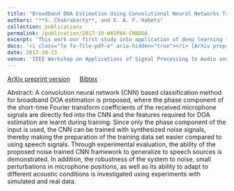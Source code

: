 ```yaml
---
title: "Broadband DOA Estimation Using Convolutional Neural Networks Trained with Noise signals"
authors: "**S. Chakrabarty**, and E. A. P. Habets"
collection: publications
permalink: /publication/2017-10-WASPAA-CNNDOA
excerpt: 'This work our first study into application of deep learning to microphone array processing. With a simple representation of the multi-channel input data, that we call "Phase Map", it is shown that synthesized noise signals can be used to train a convolutional neural network for the task of source localization.'
docs: '<i class="fa fa-file-pdf-o" aria-hidden="true"></i> [ArXiv preprint version](https://arxiv.org/pdf/1705.00919.pdf) &emsp; <i class="fa fa-book" aria-hidden="true"></i> [Bibtex](http://Soumitro-Chakrabarty.github.io/files/17_WASPAA_bib.tex)'
date: 2017-10-15
venue: 'IEEE Workshop on Applications of Signal Processing to Audio and Acoustics (WASPAA), USA'
---
```


<i class="fa fa-file-pdf-o" aria-hidden="true"></i>
[ArXiv preprint version](https://arxiv.org/pdf/1705.00919.pdf) &emsp;
<i class="fa fa-book" aria-hidden="true"></i> [Bibtex](http://Soumitro-Chakrabarty.github.io/files/17_WASPAA_bib.tex)

Abstract: A convolution neural network (CNN) based classification method
for broadband DOA estimation is proposed, where the phase component
of the short-time Fourier transform coefficients of the received
microphone signals are directly fed into the CNN and the features
required for DOA estimation are learnt during training. Since only
the phase component of the input is used, the CNN can be trained
with synthesized noise signals, thereby making the preparation of the
training data set easier compared to using speech signals. Through
experimental evaluation, the ability of the proposed noise trained
CNN framework to generalize to speech sources is demonstrated. In
addition, the robustness of the system to noise, small perturbations
in microphone positions, as well as its ability to adapt to different
acoustic conditions is investigated using experiments with simulated
and real data.
